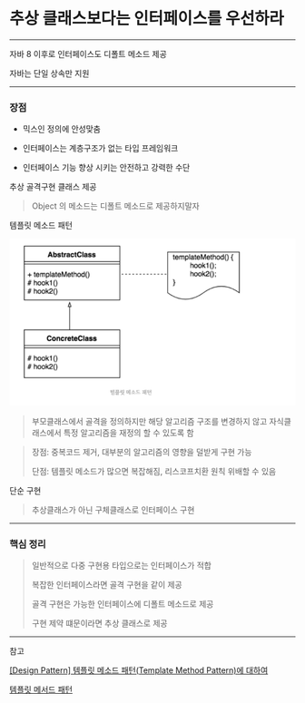 # 추상 클래스보다는 인터페이스를 우선하라

---

자바 8 이후로 인터페이스도 디폴트 메소드 제공

자바는 단일 상속만 지원

---

### 장점

* 믹스인 정의에 안성맞춤

* 인터페이스는 계층구조가 없는 타입 프레임워크

* 인터페이스 기능 향상 시키는 안전하고 강력한 수단

추상 골격구현 클래스 제공
> Object 의 메소드는 디폴트 메소드로 제공하지말자

템플릿 메소드 패턴

![img.png](img.png)

> 부모클래스에서 골격을 정의하지만 해당 알고리즘 구조를 변경하지 않고 자식클래스에서 특정 알고리즘을 재정의 할 수 있도록 함

> 장점: 중복코드 제거, 대부분의 알고리즘의 영향을 덜받게 구현 가능
> 
> 단점: 템플릿 메소드가 많으면 복잡해짐, 리스코프치환 원칙 위배할 수 있음

단순 구현 
> 추상클래스가 아닌 구체클래스로 인터페이스 구현

---

### 핵심 정리

> 일반적으로 다중 구현용 타입으로는 인터페이스가 적합
> 
> 복잡한 인터페이스라면 골격 구현을 같이 제공
> 
> 골격 구현은 가능한 인터페이스에 디폴트 메소드로 제공 
> 
> 구현 제약 떄문이라면 추상 클래스로 제공

---

참고

[[Design Pattern] 템플릿 메소드 패턴(Template Method Pattern)에 대하여](https://coding-factory.tistory.com/712)

[템플릿 메서드 패턴](https://refactoring.guru/ko/design-patterns/template-method)
